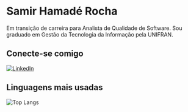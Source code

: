 # Samir Hamadé Rocha
Em transição de carreira para Analista de Qualidade de Software. Sou graduado em Gestão da Tecnologia da Informação pela UNIFRAN.

## Conecte-se comigo
[![LinkedIn](https://img.shields.io/badge/LinkedIn-000?style=for-the-badge&logo=linkedin&logoColor=0E76A8)](https://www.linkedin.com/in/samir-hamade/)

## Linguagens mais usadas
![Top Langs](https://github-readme-stats-git-masterrstaa-rickstaa.vercel.app/api/top-langs/?username=hamadecd&layout=compact&bg_color=000&border_color=30A3DC&title_color=E94D5F&text_color=FFF)

<!---
hamadecd/hamadecd is a ✨ special ✨ repository because its `README.md` (this file) appears on your GitHub profile.
You can click the Preview link to take a look at your changes.
--->
